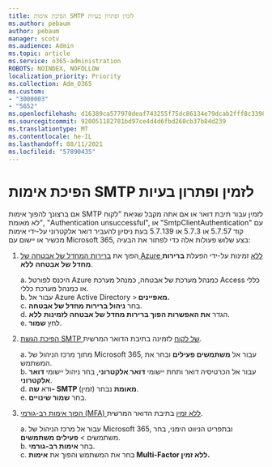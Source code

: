 ```yaml
---
title: הפיכת אימות SMTP לזמין ופתרון בעיות
ms.author: pebaum
author: pebaum
manager: scotv
ms.audience: Admin
ms.topic: article
ms.service: o365-administration
ROBOTS: NOINDEX, NOFOLLOW
localization_priority: Priority
ms.collection: Adm_O365
ms.custom:
- "3000003"
- "5652"
ms.openlocfilehash: d16389ca577970deaf743255f75dc86134e79dcab2fff8c33987532fc7ee1105
ms.sourcegitcommit: 920051182781bd97ce4d4d6fbd268cb37b84d239
ms.translationtype: MT
ms.contentlocale: he-IL
ms.lasthandoff: 08/11/2021
ms.locfileid: "57890435"
---
```

# <a name="enable-smtp-authentication-and-troubleshooting"></a>הפיכת אימות SMTP לזמין ופתרון בעיות

אם ברצונך להפוך אימות SMTP לזמין עבור תיבת דואר או אם אתה מקבל שגיאת "לקוח לא מאומת", "Authentication unsuccessful", או "SmtpClientAuthentication" עם קוד 5.7.57 או 5.7.3 או 5.7.139 בעת ניסיון להעביר דואר אלקטרוני על-ידי אימות מכשיר או יישום עם Microsoft 365, בצע שלוש פעולות אלה כדי לפתור את הבעיה:

1. הפוך את [ברירות המחדל של אבטחה של Azure ללא](https://docs.microsoft.com/azure/active-directory/fundamentals/concept-fundamentals-security-defaults) זמינות על-ידי הפעלת **ברירות מחדל של אבטחה** **ללא**.

    a. היכנס לפורטל Azure כמנהל מערכת של אבטחה, כמנהל מערכת Access כללי או כמנהל מערכת כללי.<BR/>
    b. עבור אל Azure Active Directory > **מאפיינים.**<BR/>
    c. בחר **ניהול ברירות מחדל של אבטחה**.<BR/>
    d. הגדר **את האפשרות הפוך ברירות מחדל של אבטחה לזמינות** **ללא**.<BR/>
    e. לחץ **שמור**.

2. [הפיכת הגשת SMTP של לקוח](https://docs.microsoft.com/exchange/clients-and-mobile-in-exchange-online/authenticated-client-smtp-submission#enable-smtp-auth-for-specific-mailboxes) לזמינה בתיבת הדואר המרשית.

    a. מתוך מרכז הניהול של Microsoft 365, עבור אל **משתמשים פעילים** ובחר את המשתמש.<BR/>
    b. עבור אל הכרטיסיה דואר ותחת יישומי **דואר אלקטרוני**, בחר ניהול יישומי **דואר אלקטרוני**.<BR/>
    d. ודא **שה- SMTP מאומת** נבחר (זמין).<BR/>
    e. בחר **שמור שינויים**.<BR/>

3. [הפוך אימות רב-גורמי (MFA) ללא זמין](https://docs.microsoft.com/microsoft-365/admin/security-and-compliance/set-up-multi-factor-authentication#turn-off-legacy-per-user-mfa) בתיבת הדואר המרשית.

    a. עבור אל מרכז הניהול של Microsoft 365, ובתפריט הניווט הימני, בחר משתמשים  >  **פעילים משתמשים**.<BR/>
    b. בחר **אימות רב-גורמי**.<BR/>
    c. בחר את המשתמש והפוך את **אימות Multi-Factor ללא זמין.**<BR/>
